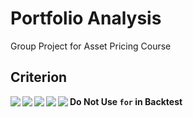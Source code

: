 

# Portfolio Analysis

 Group Project for Asset Pricing Course



## Criterion

<img src='https://img.shields.io/badge/R-v4.0.4-blue.svg?style=flat' align='left' >

<img src='https://img.shields.io/badge/python-v3.7-blue.svg?style=flat' align='left' >

<img src='https://img.shields.io/badge/pandas-v1.2.3-green.svg?style=flat' align='left' >

<img src='https://img.shields.io/badge/numpy-v1.20.1-green.svg?style=flat' align='left' >

<img src='https://img.shields.io/badge/matplotlib-v3.3.4-green.svg?style=flat' align='left' >

**Do Not Use `for` in Backtest**
